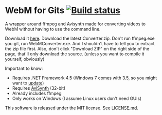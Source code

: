 WebM for Gits [![Build status](https://ci.appveyor.com/api/projects/status/2pekcy840jr7atft)](https://ci.appveyor.com/project/nixxquality/webmconverter)
=============
A wrapper around ffmpeg and Avisynth made for converting videos to WebM without having to use the command line.

Download it [here](https://github.com/nixxquality/WebMConverter/releases).
Download the latest Converter.zip.
Don't run ffmpeg.exe you git, run WebMConverter.exe.
And I shouldn't have to tell you to extract the zip file first.
Also, don't click "Download ZIP" on the right side of the page, that'll only download the source. (unless you want to compile it yourself, obviously)

Important to know:
* Requires .NET Framework 4.5 (Windows 7 comes with 3.5, so you might want to [update](http://www.microsoft.com/en-us/download/details.aspx?id=30653))
* Requires [AviSynth](http://avisynth.nl/index.php/Main_Page#Official_builds) (32-bit)
* Already includes ffmpeg
* Only works on Windows (I assume Linux users don't need GUIs)

This software is released under the MIT license. See [LICENSE.md](https://github.com/WebMBro/WebMConverter/blob/master/LICENSE.md).

